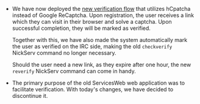   * We have now deployed the [new verification flow](https://github.com/oftc/oftc-webverify)
    that utilizes hCpatcha instead of Google ReCaptcha. Upon registration, the user receives
    a link which they can visit in their browser and solve a captcha. Upon successful completion,
    they will be marked as verified.
    
    Together with this, we have also made the system automatically mark the user as verified on the
    IRC side, making the old `checkverify` NickServ command no longer necessary.

    Should the user need a new link, as they expire after one hour, the new `reverify` NickServ command
    can come in handy.

  * The primary purpose of the old ServicesWeb web application was to facilitate verification.
    With today's changes, we have decided to discontinue it.